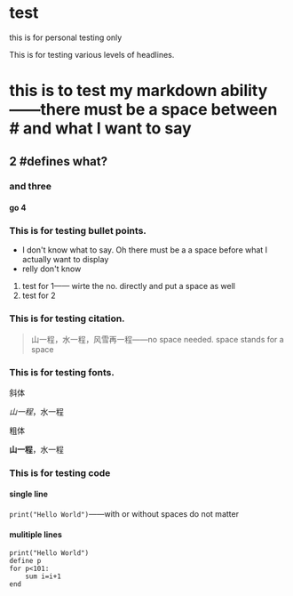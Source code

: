 # test
this is for personal testing only

This is for testing various levels of headlines.
# this is to test my markdown ability——there must be a space between # and what I want to say
## 2 #defines what? 
### and three
#### go 4  







### This is for testing bullet points.

- I don't know what to say. Oh there must be a a space before what I actually want to display
- relly don't know

1. test for 1—— wirte the no. directly and put a space as well  
2. test for 2






### This is for testing citation.
>山一程，水一程，风雪再一程——no space needed. space stands for a space




### This is for testing fonts.

斜体

*山一程*，水一程

粗体

**山一程**，水一程




### This is for testing code

#### single line 
` print("Hello World") `——with or without spaces do not matter

#### mulitiple lines
```
print("Hello World")
define p
for p<101:
    sum i=i+1
end 
```
